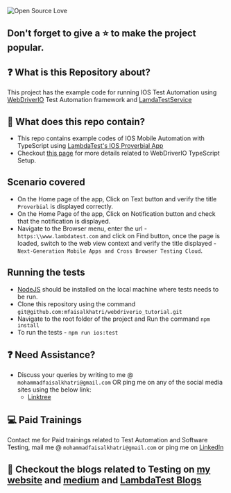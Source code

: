 ![Open Source Love](https://badges.frapsoft.com/os/v1/open-source.svg?v=103)

## Don't forget to give a :star: to make the project popular.

## :question: What is this Repository about?

This project has the example code for running IOS Test Automation using [WebDriverIO](https://webdriver.io/) Test Automation framework and [LamdaTestService](https://webdriver.io/docs/wdio-lambdatest-service/)

## :briefcase: What does this repo contain?
- This repo contains example codes of IOS Mobile Automation with TypeScript using [LambdaTest's IOS Proverbial App](https://prod-mobile-artefacts.lambdatest.com/assets/docs/proverbial_ios.ipa) 
- Checkout [this page](https://webdriver.io/docs/typescript/) for more details related to WebDriverIO TypeScript Setup.

## Scenario covered
- On the Home page of the app, Click on Text button and verify the title `Proverbial` is displayed correctly.
- On the Home Page of the app, Click on Notification button and check that the notification is displayed. 
- Navigate to the Browser menu, enter the url - `https:\\www.lambdatest.com` and click on Find button, once the page is loaded, switch to the web view context and verify the title displayed - `Next-Generation Mobile Apps and Cross Browser Testing Cloud`.

## Running the tests 
- [NodeJS](https://nodejs.org/en/download/) should be installed on the local machine where tests needs to be run.
- Clone this repository using the command `git@github.com:mfaisalkhatri/webdriverio_tutorial.git`
- Navigate to the root folder of the project and Run the command `npm install`
- To run the tests - `npm run ios:test` 

## :question: Need Assistance?

- Discuss your queries by writing to me @ `mohammadfaisalkhatri@gmail.com`
  OR ping me on any of the social media sites using the below link:
   - [Linktree](https://linktr.ee/faisalkhatri)

## :computer: Paid Trainings

Contact me for Paid trainings related to Test Automation and Software Testing, 
mail me @ `mohammadfaisalkhatri@gmail.com` or ping me on [LinkedIn](https://www.linkedin.com/in/faisalkhatri/)

## :thought_balloon: Checkout the blogs related to Testing on [my website](https://mfaisalkhatri.github.io) and [medium](https://medium.com/@iamfaisalkhatri) and [LambdaTest Blogs](https://www.lambdatest.com/blog/author/mfaisalkhatri/)